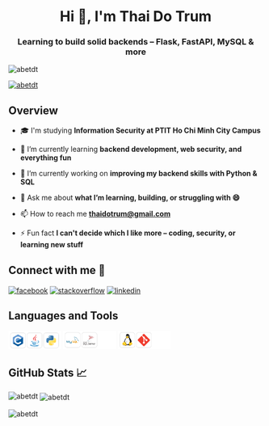 <h1 align="center">Hi 👋, I'm Thai Do Trum</h1>
<h3 align="center">Learning to build solid backends – Flask, FastAPI, MySQL & more</h3>

<p align="left"> <img src="https://komarev.com/ghpvc/?username=abetdt&label=Profile%20views&color=0e75b6&style=flat" alt="abetdt" /> </p>

<p align="left"> <a href="https://github.com/ryo-ma/github-profile-trophy"><img src="https://github-profile-trophy.vercel.app/?username=abetdt" alt="abetdt" /></a> </p>

## Overview
- 🎓 I'm studying **Information Security at PTIT Ho Chi Minh City Campus**

- 🌱 I’m currently learning **backend development, web security, and everything fun**

- 🔭 I’m currently working on **improving my backend skills with Python & SQL**

- 💬 Ask me about **what I’m learning, building, or struggling with 😄**

- 📫 How to reach me **thaidotrum@gmail.com**

- ⚡ Fun fact **I can't decide which I like more – coding, security, or learning new stuff**

## Connect with me 👀
<div>
<a href="https://fb.com/trumthai04" target="blank"><img align="center" src="https://img.shields.io/badge/Facebook-1877F2?style=for-the-badge&logo=facebook&logoColor=white" alt="facebook"/></a>
<a href="https://stackoverflow.com/users/30806812" target="blank"><img align="center" src="https://img.shields.io/badge/Stack_Overflow-FE7A16?style=for-the-badge&logo=stack-overflow&logoColor=white" alt="stackoverflow"/></a>
<a href="https://linkedin.com" target="blank"><img align="center" src="https://img.shields.io/badge/LinkedIn-0077B5?style=for-the-badge&logo=linkedin&logoColor=white" alt="linkedin"/></a>
</div>

## Languages and Tools

<img src="assets/languages.png" height="36" />
<img src="assets/database.png" height="36" />
<img src="assets/linux-git.png" height="36" />



## GitHub Stats 📈
<p><img align="left" src="https://github-readme-stats.vercel.app/api/top-langs?username=abetdt&show_icons=true&locale=en&layout=compact" alt="abetdt" /></p>

<p>&nbsp;<img align="center" src="https://github-readme-stats.vercel.app/api?username=abetdt&show_icons=true&locale=en" alt="abetdt" /></p>

<p><img align="center" src="https://github-readme-streak-stats.herokuapp.com/?user=abetdt&" alt="abetdt" /></p>
